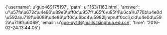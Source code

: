 {'username': u'guo469175197', 'path': u'1163/1163.html', 'answer': u'\u57fa\u672c\u4e86\u89e3\uff0c\u957f\u65f6\u95f4\u6ca1\u770b\u4e0d\u592a\u719f\u6089\u4e86\uff0c\u6bd4\u5982ljmp\uff0ccli,cld\u4e0d\u592a\u719f\u6089', 'email': u'guo-xy13@mails.tsinghua.edu.cn', 'time': '2016-02-24:13:44:05'}